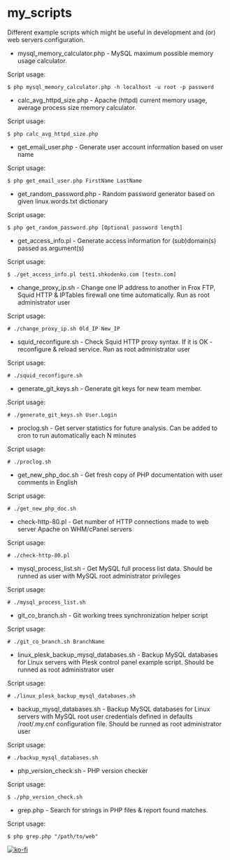 # my_scripts

Different example scripts which might be useful in development and (or) web servers configuration.


- mysql_memory_calculator.php - MySQL maximum possible memory usage calculator.

Script usage:

```
$ php mysql_memory_calculator.php -h localhost -u root -p password
```


- calc_avg_httpd_size.php - Apache (httpd) current memory usage, average process size memory calculator.

Script usage:

```
$ php calc_avg_httpd_size.php
```

- get_email_user.php - Generate user account information based on user name

Script usage:

```
$ php get_email_user.php FirstName LastName
```

- get_random_password.php - Random password generator based on given linux.words.txt dictionary

Script usage:

```
$ php get_random_password.php [Optional password length]
```

- get_access_info.pl - Generate access information for (sub)domain(s) passed as argument(s)

Script usage:

```
$ ./get_access_info.pl test1.shkodenko.com [testn.com]
```

- change_proxy_ip.sh - Change one IP address to another in Frox FTP, Squid HTTP & IPTables firewall one time automatically. Run as root administrator user

Script usage:

```
# ./change_proxy_ip.sh Old_IP New_IP
```

- squid_reconfigure.sh - Check Squid HTTP proxy syntax. If it is OK - reconfigure & reload service. Run as root administrator user

Script usage:

```
# ./squid_reconfigure.sh
```

- generate_git_keys.sh - Generate git keys for new team member.

Script usage:

```
# ./generate_git_keys.sh User.Login
```

- proclog.sh - Get server statistics for future analysis. Can be added to cron to run automatically each N minutes

Script usage:
```
# ./proclog.sh
```

- get_new_php_doc.sh - Get fresh copy of PHP documentation with user comments in English

Script usage:
```
# ./get_new_php_doc.sh
```

- check-http-80.pl - Get number of HTTP connections made to web server Apache on WHM/cPanel servers

Script usage:
```
# ./check-http-80.pl
```

- mysql_process_list.sh - Get MySQL full process list data. Should be runned as user with MySQL root administrator privileges

Script usage:
```
# ./mysql_process_list.sh
```

- git_co_branch.sh - Git working trees synchronization helper script

Script usage:
```
# ./git_co_branch.sh BranchName
```

- linux_plesk_backup_mysql_databases.sh - Backup MySQL databases for Linux servers with Plesk control panel example script. Should be runned as root administrator user

Script usage:
```
# ./linux_plesk_backup_mysql_databases.sh
```

- backup_mysql_databases.sh - Backup MySQL databases for Linux servers with MySQL root user credentials defined in defaults /root/.my.cnf configuration file. Should be runned as root administrator user

Script usage:
```
# ./backup_mysql_databases.sh
```

- php_version_check.sh - PHP version checker

Script usage:
```
$ ./php_version_check.sh
```

- grep.php - Search for strings in PHP files & report found matches.

Script usage:

```
$ php grep.php "/path/to/web"
```


[![ko-fi](https://ko-fi.com/img/githubbutton_sm.svg)](https://ko-fi.com/L3L5LJ3TB)
